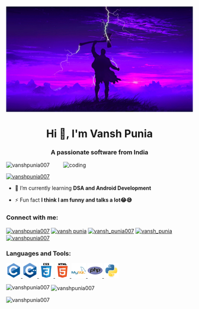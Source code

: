 <!--
**VanshPunia007/VanshPunia007** is a ✨ _special_ ✨ repository because its `README.md` (this file) appears on your GitHub profile.

Here are some ideas to get you started:

- 🔭 I’m currently working on ...
- 🌱 I’m currently learning ...
- 👯 I’m looking to collaborate on ...
- 🤔 I’m looking for help with ...
- 💬 Ask me about ...
- 📫 How to reach me: ...
- 😄 Pronouns: ...
- ⚡ Fun fact: ...
-->
![logo](https://github.com/VanshPunia007/VanshPunia007/blob/main/wallpaperflare.com_wallpaper%20(18).jpg)
<h1 align="center">Hi 👋, I'm Vansh Punia</h1>
<h3 align="center">A passionate software from India</h3>
<img align = "right" alt = "coding" width = "350" src = "https://media.tenor.com/YNqsJbmb_yMAAAAd/coding.gif">
<p align="left"> <img src="https://komarev.com/ghpvc/?username=vanshpunia007&label=Profile%20views&color=0e75b6&style=flat" alt="vanshpunia007" /> </p>

<p align="left"> <a href="https://twitter.com/vanshpunia007" target="blank"><img src="https://img.shields.io/twitter/follow/vanshpunia007?logo=twitter&style=for-the-badge" alt="vanshpunia007" /></a> </p>

- 🌱 I’m currently learning **DSA and Android Development**

- ⚡ Fun fact **I think I am funny and talks a lot😂😅**

<h3 align="left">Connect with me:</h3>
<p align="left">
<a href="https://twitter.com/vanshpunia007" target="blank"><img align="center" src="https://raw.githubusercontent.com/rahuldkjain/github-profile-readme-generator/master/src/images/icons/Social/twitter.svg" alt="vanshpunia007" height="30" width="40" /></a>
<a href="https://linkedin.com/in/vansh punia" target="blank"><img align="center" src="https://raw.githubusercontent.com/rahuldkjain/github-profile-readme-generator/master/src/images/icons/Social/linked-in-alt.svg" alt="vansh punia" height="30" width="40" /></a>
<a href="https://instagram.com/vansh_punia007" target="blank"><img align="center" src="https://raw.githubusercontent.com/rahuldkjain/github-profile-readme-generator/master/src/images/icons/Social/instagram.svg" alt="vansh_punia007" height="30" width="40" /></a>
<a href="https://www.leetcode.com/vansh_punia" target="blank"><img align="center" src="https://raw.githubusercontent.com/rahuldkjain/github-profile-readme-generator/master/src/images/icons/Social/leet-code.svg" alt="vansh_punia" height="30" width="40" /></a>
<a href="https://auth.geeksforgeeks.org/user/vanshpunia007" target="blank"><img align="center" src="https://raw.githubusercontent.com/rahuldkjain/github-profile-readme-generator/master/src/images/icons/Social/geeks-for-geeks.svg" alt="vanshpunia007" height="30" width="40" /></a>
</p>

<h3 align="left">Languages and Tools:</h3>
<p align="left"> <a href="https://www.cprogramming.com/" target="_blank" rel="noreferrer"> <img src="https://raw.githubusercontent.com/devicons/devicon/master/icons/c/c-original.svg" alt="c" width="40" height="40"/> </a> <a href="https://www.w3schools.com/cpp/" target="_blank" rel="noreferrer"> <img src="https://raw.githubusercontent.com/devicons/devicon/master/icons/cplusplus/cplusplus-original.svg" alt="cplusplus" width="40" height="40"/> </a> <a href="https://www.w3schools.com/css/" target="_blank" rel="noreferrer"> <img src="https://raw.githubusercontent.com/devicons/devicon/master/icons/css3/css3-original-wordmark.svg" alt="css3" width="40" height="40"/> </a> <a href="https://www.w3.org/html/" target="_blank" rel="noreferrer"> <img src="https://raw.githubusercontent.com/devicons/devicon/master/icons/html5/html5-original-wordmark.svg" alt="html5" width="40" height="40"/> </a> <a href="https://www.mysql.com/" target="_blank" rel="noreferrer"> <img src="https://raw.githubusercontent.com/devicons/devicon/master/icons/mysql/mysql-original-wordmark.svg" alt="mysql" width="40" height="40"/> </a> <a href="https://www.php.net" target="_blank" rel="noreferrer"> <img src="https://raw.githubusercontent.com/devicons/devicon/master/icons/php/php-original.svg" alt="php" width="40" height="40"/> </a> <a href="https://www.python.org" target="_blank" rel="noreferrer"> <img src="https://raw.githubusercontent.com/devicons/devicon/master/icons/python/python-original.svg" alt="python" width="40" height="40"/> </a> </p>

<p><img align="left" src="https://github-readme-stats.vercel.app/api/top-langs?username=vanshpunia007&show_icons=true&locale=en&layout=compact" alt="vanshpunia007" /></p>

<p>&nbsp;<img align="center" src="https://github-readme-stats.vercel.app/api?username=vanshpunia007&show_icons=true&locale=en" alt="vanshpunia007" /></p>

<p><img align="center" src="https://github-readme-streak-stats.herokuapp.com/?user=vanshpunia007&" alt="vanshpunia007" /></p>
